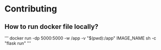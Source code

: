 # Contributing

## How to run docker file locally?

'''
docker run -dp 5000:5000 -w /app -v "$(pwd):/app" IMAGE_NAME sh -c "flask run"
'''